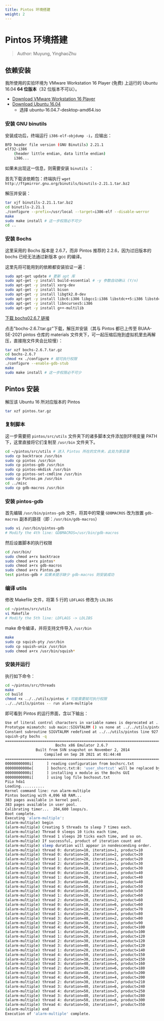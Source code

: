 ```yaml
---
title: Pintos 环境搭建
weight: 2
---
```


# Pintos 环境搭建

> Author: Muyung, YinghaoZhu

## 依赖安装

我所使用的实验环境为 VMware Workstation 16 Player (免费) 上运行的 Ubuntu 16.04 **64 位版本**（32 位版本不可以）。

- [Download VMware Workstation 16 Player](https://www.vmware.com/cn/products/workstation-player/workstation-player-evaluation.html)
- [Download Ubuntu 16.04](http://releases.ubuntu.com/xenial/)
  - 选择 ubuntu-16.04.7-desktop-amd64.iso

### 安装 GNU binutils

安装成功后，终端运行 `i386-elf-objdump -i`，应输出：

```sh
BFD header file version (GNU Binutils) 2.21.1
elf32-i386
    (header little endian, data little endian)
    i386...
```

如果未出现这一信息，则需要安装 `binutils` ：

首先下载该依赖包：终端执行 `wget http://ftpmirror.gnu.org/binutils/binutils-2.21.1.tar.bz2`

解压并安装：

```sh
tar xjf binutils-2.21.1.tar.bz2
cd binutils-2.21.1
./configure --prefix=/usr/local --target=i386-elf --disable-werror
make
sudo make install # 这一步权限必不可少
cd ..
```

### 安装 Bochs

这里采用的 Bochs 版本是 2.6.7，而非 Pintos 推荐的 2.2.6，因为过旧版本的 bochs 已经无法通过新版本 gcc 的编译。

这里先将可能用到的依赖都安装验证一遍：

```sh
sudo apt-get update # 更新 apt 库
sudo apt-get -y install build-essential # -y 参数自动确认 (Y/n)
sudo apt-get -y install xorg-dev
sudo apt-get -y install bison
sudo apt-get -y install libgtk2.0-dev
sudo apt-get -y install libc6:i386 libgcc1:i386 libstdc++5:i386 libstdc++6:i386
sudo apt-get -y install libncurses5:i386
sudo apt-get -y install g++-multilib
```

[下载 bochs02.6.7 链接](https://sourceforge.net/projects/bochs/files/bochs/2.6.7/)

点击"bochs-2.6.7.tar.gz"下载，解压并安装（其与 Pintos 都已上传至 BUAA-SE-2021 pintos 仓库的 materials 文件夹下，可一起压缩后拖到虚拟机里去再解压，直接拖文件夹会比较慢）：

```sh
tar xzf bochs-2.6.7.tar.gz
cd bochs-2.6.7
chmod +x ./configure # 赋可执行权限
./configure --enable-gdb-stub
make
sudo make install # 这一步权限必不可少
```

## Pintos 安装

解压该 Ubuntu 16 所对应版本的 Pintos

```sh
tar xzf pintos.tar.gz
```

### 复制脚本

这一步需要把 `pintos/src/utils` 文件夹下的诸多脚本文件添加到环境变量 PATH 下，这里直接将它们复制至 `/usr/bin` 文件夹下。

```sh
cd ~/pintos/src/utils # 进入 Pintos 所在的文件夹，此处为家目录
sudo cp backtrace /usr/bin
sudo cp pintos /usr/bin
sudo cp pintos-gdb /usr/bin
sudo cp pintos-mkdisk /usr/bin
sudo cp pintos-set-cmdline /usr/bin
sudo cp Pintos.pm /usr/bin
cd ../misc
sudo cp gdb-macros /usr/bin
```

### 安装 pintos-gdb

首先编辑 `/usr/bin/pintos-gdb` 文件，将其中的常量 `GDBMACROS` 改为放置 `gdb-macros` 副本的路径（即：`/usr/bin/gdb-macros`）

```sh
sudo vi /usr/bin/pintos-gdb
# Modify the 4th line: GDBMACROS=/usr/bin/gdb-macros
```

然后设置脚本的执行权限

```sh
cd /usr/bin/
sudo chmod a+rx backtrace
sudo chmod a+rx pintos*
sudo chmod a+rx gdb-macros
sudo chmod a+rx Pintos.pm
test pintos-gdb # 如果未提示缺少 gdb-macros 则安装成功
```

### 编译 utils

修改 Makefile 文件，将第 5 行的 `LDFLAGS` 修改为 `LDLIBS`

```sh
cd ~/pintos/src/utils
vi Makefile
# Modify the 5th line: LDFLAGS -> LDLIBS
```

make 命令编译，并将支持文件导入 `/usr/bin`

```sh
make
sudo cp squish-pty /usr/bin
sudo cp squish-unix /usr/bin
sudo chmod a+rx /usr/bin/squish*
```

### 安装并运行

执行如下命令：

```sh
cd ~/pintos/src/threads
make
cd build
chmod +x ../../utils/pintos # 可能需要赋可执行权限
../../utils/pintos -- run alarm-multiple
```

即可看到 Pintos 的运行界面，含以下输出：

```sh
Use of literal control characters in variable names is deprecated at ../../utils/pintos line 911.
Prototype mismatch: sub main::SIGVTALRM () vs none at ../../utils/pintos line 935.
Constant subroutine SIGVTALRM redefined at ../../utils/pintos line 927.
squish-pty bochs -q
========================================================================
                       Bochs x86 Emulator 2.6.7
              Built from SVN snapshot on November 2, 2014
                  Compiled on Sep 28 2021 at 01:44:48
========================================================================
00000000000i[      ] reading configuration from bochsrc.txt
00000000000e[      ] bochsrc.txt:8: 'user_shortcut' will be replaced by new 'keyboard' option.
00000000000i[      ] installing x module as the Bochs GUI
00000000000i[      ] using log file bochsout.txt
PiLo hda1
Loading...........
Kernel command line: run alarm-multiple
Pintos booting with 4,096 kB RAM...
383 pages available in kernel pool.
383 pages available in user pool.
Calibrating timer...  204,600 loops/s.
Boot complete.
Executing 'alarm-multiple':
(alarm-multiple) begin
(alarm-multiple) Creating 5 threads to sleep 7 times each.
(alarm-multiple) Thread 0 sleeps 10 ticks each time,
(alarm-multiple) thread 1 sleeps 20 ticks each time, and so on.
(alarm-multiple) If successful, product of iteration count and
(alarm-multiple) sleep duration will appear in nondescending order.
(alarm-multiple) thread 0: duration=10, iteration=1, product=10
(alarm-multiple) thread 0: duration=10, iteration=2, product=20
(alarm-multiple) thread 1: duration=20, iteration=1, product=20
(alarm-multiple) thread 2: duration=30, iteration=1, product=30
(alarm-multiple) thread 0: duration=10, iteration=3, product=30
(alarm-multiple) thread 0: duration=10, iteration=4, product=40
(alarm-multiple) thread 1: duration=20, iteration=2, product=40
(alarm-multiple) thread 3: duration=40, iteration=1, product=40
(alarm-multiple) thread 4: duration=50, iteration=1, product=50
(alarm-multiple) thread 0: duration=10, iteration=5, product=50
(alarm-multiple) thread 1: duration=20, iteration=3, product=60
(alarm-multiple) thread 2: duration=30, iteration=2, product=60
(alarm-multiple) thread 0: duration=10, iteration=6, product=60
(alarm-multiple) thread 0: duration=10, iteration=7, product=70
(alarm-multiple) thread 1: duration=20, iteration=4, product=80
(alarm-multiple) thread 3: duration=40, iteration=2, product=80
(alarm-multiple) thread 2: duration=30, iteration=3, product=90
(alarm-multiple) thread 4: duration=50, iteration=2, product=100
(alarm-multiple) thread 1: duration=20, iteration=5, product=100
(alarm-multiple) thread 1: duration=20, iteration=6, product=120
(alarm-multiple) thread 2: duration=30, iteration=4, product=120
(alarm-multiple) thread 3: duration=40, iteration=3, product=120
(alarm-multiple) thread 1: duration=20, iteration=7, product=140
(alarm-multiple) thread 4: duration=50, iteration=3, product=150
(alarm-multiple) thread 2: duration=30, iteration=5, product=150
(alarm-multiple) thread 3: duration=40, iteration=4, product=160
(alarm-multiple) thread 2: duration=30, iteration=6, product=180
(alarm-multiple) thread 3: duration=40, iteration=5, product=200
(alarm-multiple) thread 4: duration=50, iteration=4, product=200
(alarm-multiple) thread 2: duration=30, iteration=7, product=210
(alarm-multiple) thread 3: duration=40, iteration=6, product=240
(alarm-multiple) thread 4: duration=50, iteration=5, product=250
(alarm-multiple) thread 3: duration=40, iteration=7, product=280
(alarm-multiple) thread 4: duration=50, iteration=6, product=300
(alarm-multiple) thread 4: duration=50, iteration=7, product=350
(alarm-multiple) end
Execution of 'alarm-multiple' complete.
```

